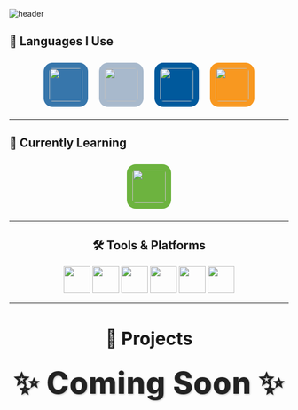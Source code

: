 ![header](https://capsule-render.vercel.app/api?type=venom&color=auto&height=300&section=header&text=Welcome%20KDW%20World!&fontSize=80)

<h2>🌟 Languages I Use</h2>
<div align="center">
  <img src="https://cdn.jsdelivr.net/gh/devicons/devicon/icons/python/python-original.svg" width="60" style="background-color:#3776AB; padding:10px; border-radius:20%; margin:8px;" />
  <img src="https://cdn.jsdelivr.net/gh/devicons/devicon/icons/c/c-original.svg" width="60" style="background-color:#A8B9CC; padding:10px; border-radius:20%; margin:8px;" />
  <img src="https://cdn.jsdelivr.net/gh/devicons/devicon/icons/cplusplus/cplusplus-original.svg" width="60" style="background-color:#00599C; padding:10px; border-radius:20%; margin:8px;" />
  <img src="https://cdn.jsdelivr.net/gh/devicons/devicon/icons/java/java-original.svg" width="60" style="background-color:#f89820; padding:10px; border-radius:20%; margin:8px;" />
</div>

---

<h2>📖 Currently Learning</h2>
<div align="center">
  <img src="https://cdn.jsdelivr.net/gh/devicons/devicon/icons/spring/spring-original.svg" width="60" style="background-color:#6DB33F; padding:10px; border-radius:20%; margin:8px;" />

---
## 🛠️ Tools & Platforms

<p align="center">
  <img src="https://cdn.jsdelivr.net/gh/devicons/devicon/icons/notion/notion-original.svg" width="48" height="48"/>
  <img src="https://cdn.jsdelivr.net/gh/devicons/devicon/icons/intellij/intellij-original.svg" width="48" height="48"/>
  <img src="https://cdn.jsdelivr.net/gh/devicons/devicon/icons/vscode/vscode-original.svg" width="48" height="48"/>
  <img src="https://cdn.jsdelivr.net/gh/devicons/devicon/icons/visualstudio/visualstudio-plain.svg" width="48" height="48"/>
  <img src="https://cdn.jsdelivr.net/gh/devicons/devicon/icons/git/git-original.svg" width="48" height="48"/>
  <img src="https://cdn.jsdelivr.net/gh/devicons/devicon/icons/github/github-original-wordmark.svg" width="48" height="48" />




</p>



---



<h2 style="text-align:center; font-size: 2rem;">🚧 Projects</h2>


<p align="center">
  <strong>
    <span style="font-size: 3.4rem; font-weight: 800; color: #222; letter-spacing: 1px; text-shadow: 1px 1px 3px rgba(0,0,0,0.3);">
      ✨ Coming Soon ✨
    </span>
  </strong>
</p>

